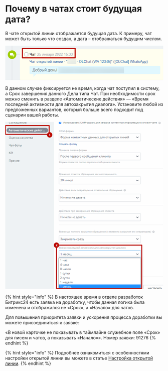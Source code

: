 # Почему в чатах стоит будущая дата?

В чате открытой линии отображается будущая дата. К примеру, чат может быть только что создан, а дата – отображаться будущим числом.

![](<../../.gitbook/assets/image (65).png>)

В данном случае фиксируется не время, когда чат поступил в систему, а Срок завершения данного Дела типа Чат. При необходимости срок можно сменить в разделе «Автоматические действия» — «Время последней активности для автозакрытия диалога». Установите любой из предложенных вариантов, который больше всего подходит под сценарии вашей работы.

![](<../../.gitbook/assets/image (282).png>)

{% hint style="info" %}
В настоящее время в отделе разработок Битрикс24 есть заявка на доработку, чтобы данная логика была изменена и отображался не «Срок», а «Начало» для чатов.

Для повышения приоритета заявки и ускорения процесса доработки вы можете присоединиться к заявке:

«В новой карточке не показывать в таймлайне служебное поле «Срок» для писем и чатов, а показывать «Начало»». Номер заявки: 91276
{% endhint %}

{% hint style="info" %}
Подробнее ознакомиться с особенностями настройки открытой линии вы можете в статье [Настройка открытой линии](../../ustanovka-i-nastroika/nastroika-otkrytoi-linii.md).
{% endhint %}
